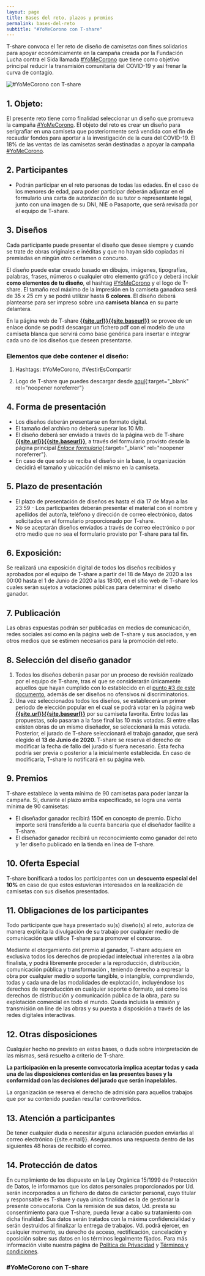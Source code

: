 ```yaml
---
layout: page
title: Bases del reto, plazos y premios
permalink: bases-del-reto
subtitle: "#YoMeCorono con T-share"
---
```


<span class="tshare">T-share</span> convoca el 1er reto de diseño de camisetas con fines solidarios para apoyar económicamente en la campaña creada por la Fundación Lucha contra el Sida llamada [#YoMeCorono](https://www.yomecorono.com/) que tiene como objetivo principal reducir la transmisión comunitaria del COVID-19 y así frenar la curva de contagio.

![#YoMeCorono con T-share]({{site.baseurl}}assets/img/t-share-YoMeCorono.png)

## 1. Objeto:

El presente reto tiene como finalidad seleccionar un diseño que promueva la campaña [#YoMeCorono](www.yomecorono.com). El objeto del reto es crear un diseño para serigrafiar en una camiseta que posteriormente será vendida con el fin de recaudar fondos para aportar a la investigación de la cura del COVID-19. El 18% de las ventas de las camisetas serán destinadas a apoyar la campaña [#YoMeCorono](www.yomecorono.com).

## 2. Participantes

- Podrán participar en el reto personas de todas las edades. En el caso de los menores de edad, para poder participar deberán adjuntar en el formulario una carta de autorización de su tutor o representante legal, junto con una imagen de su DNI, NIE o Pasaporte, que será revisada por el equipo de T-share. 

## 3.  Diseños

Cada participante puede presentar el diseño que desee siempre y cuando se trate de obras originales e inéditas y que no hayan sido copiadas ni premiadas en ningún otro certamen o concurso.

El diseño puede estar creado basado en dibujos, imágenes, tipografías, palabras, frases, números o cualquier otro elemento gráfico y deberá incluir **como elementos de tu diseño**, el hashtag [#YoMeCorono](www.yomecorono.com) y el logo de <span class="tshare">T-share</span>. El tamaño real máximo de la impresión en la camiseta ganadora será de 35 x 25 cm y se podrá utilizar hasta **6**  **colores**. El diseño deberá plantearse para ser impreso sobre una  **camiseta blanca**  en su parte delantera.

En la página web de <span class="tshare">T-share</span> [**{{site.url}}{{site.baseurl}}**]({{site.url}}{{site.baseurl}}) se provee de un enlace donde se podrá descargar un fichero pdf con el modelo de una camiseta blanca que servirá como base genérica para insertar e integrar cada uno de los diseños que deseen presentarse.

### Elementos que debe contener el diseño:

1. Hashtags: #YoMeCorono, #VestirEsCompartir

2. Logo de <span class="tshare">T-share</span> que puedes descargar desde [aquí]({{site.recursos}}){:target="_blank" rel="noopener noreferrer"}

## 4. Forma de presentación

- Los diseños deberán presentarse en formato digital. 
- El tamaño del archivo no deberá superar los 10 Mb.
- El diseño deberá ser enviado a través de la página web de <span class="tshare">T-share</span> [**{{site.url}}{{site.baseurl}}**]({{site.url}}{{site.baseurl}}), a través del formulario provisto desde la página principal [*Enlace formulario*]({{site.formulario_inscripcion}}){:target="_blank" rel="noopener noreferrer"}. 
- En caso de que solo se reciba el diseño sin la base, la organización decidirá el tamaño y ubicación del mismo en la camiseta.

## 5. Plazo de presentación

- El plazo de presentación de diseños es hasta el día 17 de Mayo a las 23:59 - Los participantes deberán presentar el material con el nombre y apellidos del autor/a, teléfono y dirección de correo electrónico, datos solicitados en el formulario proporcionado por <span class="tshare">T-share</span>. 
- No se aceptarán diseños enviados a través de correo electrónico o por otro medio que no sea el formulario provisto por <span class="tshare">T-share</span> para tal fin.

## 6. Exposición:

Se realizará una exposición digital de todos los diseños recibidos y aprobados por el equipo de <span class="tshare">T-share</span> a partir del 18 de Mayo de 2020 a las 00:00 hasta el 1 de Junio de 2020 a las 18:00, en el sitio web de <span class="tshare">T-share</span> los cuales serán sujetos a votaciones públicas para determinar el diseño ganador.

## 7. Publicación

Las obras expuestas podrán ser publicadas en medios de comunicación, redes sociales así como en la página web de <span class="tshare">T-share</span> y sus asociados, y en otros medios que se estimen necesarios para la promoción del reto.

## 8. Selección del diseño ganador

1. Todos los diseños deberán pasar por un proceso de revisión realizado por el equipo de <span class="tshare">T-share</span>, tras el que se considerarán únicamente aquellos que hayan cumplido con lo establecido en el [punto #3 de este documento](), además de ser diseños no ofensivos ni discriminatorios.
2. Una vez seleccionados todos los diseños, se establecerá un primer periodo de elección popular en el cual se podrá votar en la página web [**{{site.url}}{{site.baseurl}}**]({{site.url}}{{site.baseurl}}) por su camiseta favorita. Entre todas las propuestas, solo pasaran a la fase final las 10 más votadas. Si entre ellas existen obras de un mismo diseñador, se seleccionará la más votada. Posterior, el jurado de <span class="tshare">T-share</span> seleccionará el trabajo ganador, que será elegido el **13 de Junio de 2020**. <span class="tshare">T-share</span> se reserva el derecho de modificar la fecha de fallo del jurado sí fuera necesario. Ésta fecha podría ser previa o posterior a la inicialmente establecida. En caso de modificarla, T-share lo notificará en su página web.

## 9. Premios
<span class="tshare">T-share</span> establece la venta mínima de 90 camisetas para poder lanzar la campaña. Si, durante el plazo arriba especificado, se logra una venta mínima de 90 camisetas:
- El diseñador ganador recibirá 150€ en concepto de premio. Dicho importe será transferido a la cuenta bancaria que el diseñador facilite a <span class="tshare">T-share</span>.
- El diseñador ganador recibirá un reconocimiento como ganador del reto y 1er diseño publicado en la tienda en línea de <span class="tshare">T-share</span>.

## 10. Oferta Especial

<span class="tshare">T-share</span> bonificará a todos los participantes con un **descuento especial del 10%** en caso de que estos estuvieran interesados en la realización de camisetas con sus diseños presentados.

## 11. Obligaciones de los participantes

Todo participante que haya presentado su(s) diseño(s) al reto, autoriza de manera explícita la divulgación de su trabajo por cualquier medio de comunicación que utilice <span class="tshare">T-share</span> para promover el concurso.

Mediante el otorgamiento del premio al ganador, <span class="tshare">T-share</span> adquiere en exclusiva todos los derechos de propiedad intelectual inherentes a la obra finalista, y podrá libremente proceder a la reproducción, distribución, comunicación pública y transformación , teniendo derecho a expresar la obra por cualquier medio o soporte tangible, o intangible, comprendiendo, todas y cada una de las modalidades de explotación, incluyéndose los derechos de reproducción en cualquier soporte o formato, así como los derechos de distribución y comunicación pública de la obra, para su explotación comercial en todo el mundo. Queda incluida la emisión y transmisión on line de las obras y su puesta a disposición a través de las redes digitales interactivas.

## 12. Otras disposiciones

Cualquier hecho no previsto en estas bases, o duda sobre interpretación de las mismas, será resuelto a criterio de <span class="tshare">T-share</span>.

**La participación en la presente convocatoria implica aceptar todas y cada una de las disposiciones contenidas en las presentes bases y la conformidad con las decisiones del jurado que serán inapelables.**

La organización se reserva el derecho de admisión para aquellos trabajos que por su contenido puedan resultar controvertidos.

## 13. Atención a participantes

De tener cualquier duda o necesitar alguna aclaración pueden enviarlas al correo electrónico {{site.email}}. Aseguramos una respuesta dentro de las siguientes 48 horas de recibido el correo.

## 14. Protección de datos

En cumplimiento de los dispuesto en la Ley Orgánica 15/1999 de Protección de Datos, le informamos que los datos personales proporcionados por Ud. serán incorporados a un fichero de datos de carácter personal, cuyo titular y responsable es <span class="tshare">T-share</span> y cuya única finalidad es la de gestionar la presente convocatoria. Con la remisión de sus datos, Ud. presta su consentimiento para que <span class="tshare">T-share</span>, pueda llevar a cabo su tratamiento con dicha finalidad. Sus datos serán tratados con la máxima confidencialidad y serán destruidos al finalizar la entrega de trabajos. Vd. podrá ejercer, en cualquier momento, su derecho de acceso, rectificación, cancelación y oposición sobre sus datos en los términos legalmente fijados.
Para más información visite nuestra página de [Política de Privacidad]({{site.baseurl}}politica) y [Términos y condiciones]({{site.baseurl}}terminos-condiciones).

### #YoMeCorono con T-share